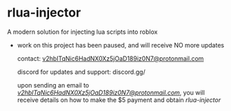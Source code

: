 # rlua-injector
A modern solution for injecting lua scripts into roblox

* work on this project has been paused, and will receive NO more updates

  contact: v2hbITqNic6HadNX0Xz5jOaD189iz0N7@protonmail.com
  
  discord for updates and support: discord.gg/

  upon sending an email to *v2hbITqNic6HadNX0Xz5jOaD189iz0N7@protonmail.com*, you will receive details on how to make the $5 payment and obtain *rlua-injector*
